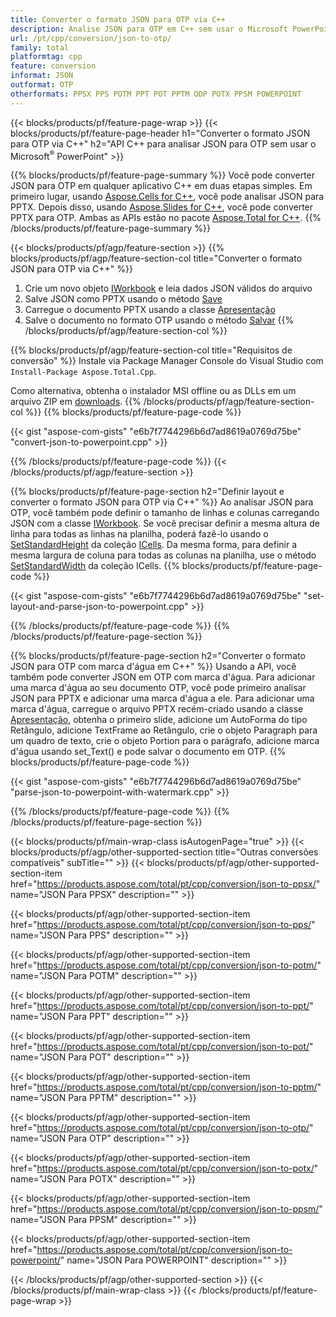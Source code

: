 ```yaml
---
title: Converter o formato JSON para OTP via C++
description: Analise JSON para OTP em C++ sem usar o Microsoft PowerPoint
url: /pt/cpp/conversion/json-to-otp/
family: total
platformtag: cpp
feature: conversion
informat: JSON
outformat: OTP
otherformats: PPSX PPS POTM PPT POT PPTM ODP POTX PPSM POWERPOINT
---
```

{{< blocks/products/pf/feature-page-wrap >}}
{{< blocks/products/pf/feature-page-header h1="Converter o formato JSON para OTP via C++" h2="API C++ para analisar JSON para OTP sem usar o Microsoft<sup>&reg;</sup> PowerPoint" >}}

{{% blocks/products/pf/feature-page-summary %}}
Você pode converter JSON para OTP em qualquer aplicativo C++ em duas etapas simples. Em primeiro lugar, usando [Aspose.Cells for C++](https://products.aspose.com/cells/cpp/), você pode analisar JSON para PPTX. Depois disso, usando [Aspose.Slides for C++](https://products.aspose.com/slides/cpp/), você pode converter PPTX para OTP. Ambas as APIs estão no pacote [Aspose.Total for C++](https://products.aspose.com/total/cpp/). 
{{% /blocks/products/pf/feature-page-summary  %}}

{{< blocks/products/pf/agp/feature-section >}}
{{% blocks/products/pf/agp/feature-section-col title="Converter o formato JSON para OTP via C++" %}}
1. Crie um novo objeto [IWorkbook](https://reference.aspose.com/cells/cpp/class/aspose.cells.i_workbook) e leia dados JSON válidos do arquivo
2. Salve JSON como PPTX usando o método [Save](https://reference.aspose.com/cells/cpp/class/aspose.cells.i_workbook#a9460f52a2dec8f4bf623a4905167d997)
3. Carregue o documento PPTX usando a classe [Apresentação](https://reference.aspose.com/slides/cpp/class/aspose.slides.presentation)
4. Salve o documento no formato OTP usando o método [Salvar](https://reference.aspose.com/slides/cpp/class/aspose.slides.presentation#afcd59ec697bf05c10f78c3869de2ec9e)
{{% /blocks/products/pf/agp/feature-section-col %}}

{{% blocks/products/pf/agp/feature-section-col title="Requisitos de conversão" %}}
Instale via Package Manager Console do Visual Studio com ```Install-Package Aspose.Total.Cpp```.

Como alternativa, obtenha o instalador MSI offline ou as DLLs em um arquivo ZIP em [downloads](https://downloads.aspose.com/total/cpp).
{{% /blocks/products/pf/agp/feature-section-col %}}
{{% blocks/products/pf/feature-page-code %}}

{{< gist "aspose-com-gists" "e6b7f7744296b6d7ad8619a0769d75be" "convert-json-to-powerpoint.cpp" >}}


{{% /blocks/products/pf/feature-page-code %}}
{{< /blocks/products/pf/agp/feature-section >}}

{{% blocks/products/pf/feature-page-section  h2="Definir layout e converter o formato JSON para OTP via C++" %}}
Ao analisar JSON para OTP, você também pode definir o tamanho de linhas e colunas carregando JSON com a classe [IWorkbook](https://reference.aspose.com/cells/cpp/class/aspose.cells.i_workbook). Se você precisar definir a mesma altura de linha para todas as linhas na planilha, poderá fazê-lo usando o [SetStandardHeight](https://reference.aspose.com/cells/cpp/class/aspose.cells.i_cell#a0b79a3163e2b601aa1b6a6a1e3f1467f ) da coleção [ICells](https://reference.aspose.com/cells/cpp/class/aspose.cells.i_cell). Da mesma forma, para definir a mesma largura de coluna para todas as colunas na planilha, use o método [SetStandardWidth](https://reference.aspose.com/cells/cpp/class/aspose.cells.i_cell#a48f5dbccc3bf4bb9e6e882094b500bd7) da coleção ICells.
{{% blocks/products/pf/feature-page-code %}}

{{< gist "aspose-com-gists" "e6b7f7744296b6d7ad8619a0769d75be" "set-layout-and-parse-json-to-powerpoint.cpp" >}}
{{% /blocks/products/pf/feature-page-code  %}}
{{% /blocks/products/pf/feature-page-section %}}

{{% blocks/products/pf/feature-page-section  h2="Converter o formato JSON para OTP com marca d'água em C++" %}}
Usando a API, você também pode converter JSON em OTP com marca d'água. Para adicionar uma marca d'água ao seu documento OTP, você pode primeiro analisar JSON para PPTX e adicionar uma marca d'água a ele. Para adicionar uma marca d'água, carregue o arquivo PPTX recém-criado usando a classe [Apresentação](https://reference.aspose.com/slides/cpp/class/aspose.slides.presentation), obtenha o primeiro slide, adicione um AutoForma do tipo Retângulo, adicione TextFrame ao Retângulo, crie o objeto Paragraph para um quadro de texto, crie o objeto Portion para o parágrafo, adicione marca d'água usando set_Text() e pode salvar o documento em OTP.
{{% blocks/products/pf/feature-page-code %}}

{{< gist "aspose-com-gists" "e6b7f7744296b6d7ad8619a0769d75be" "parse-json-to-powerpoint-with-watermark.cpp" >}}
{{% /blocks/products/pf/feature-page-code  %}}
{{% /blocks/products/pf/feature-page-section %}}

{{< blocks/products/pf/main-wrap-class isAutogenPage="true" >}}
{{< blocks/products/pf/agp/other-supported-section title="Outras conversões compatíveis" subTitle="" >}}
{{< blocks/products/pf/agp/other-supported-section-item href="https://products.aspose.com/total/pt/cpp/conversion/json-to-ppsx/" name="JSON Para PPSX" description="" >}}

{{< blocks/products/pf/agp/other-supported-section-item href="https://products.aspose.com/total/pt/cpp/conversion/json-to-pps/" name="JSON Para PPS" description="" >}}

{{< blocks/products/pf/agp/other-supported-section-item href="https://products.aspose.com/total/pt/cpp/conversion/json-to-potm/" name="JSON Para POTM" description="" >}}

{{< blocks/products/pf/agp/other-supported-section-item href="https://products.aspose.com/total/pt/cpp/conversion/json-to-ppt/" name="JSON Para PPT" description="" >}}

{{< blocks/products/pf/agp/other-supported-section-item href="https://products.aspose.com/total/pt/cpp/conversion/json-to-pot/" name="JSON Para POT" description="" >}}

{{< blocks/products/pf/agp/other-supported-section-item href="https://products.aspose.com/total/pt/cpp/conversion/json-to-pptm/" name="JSON Para PPTM" description="" >}}

{{< blocks/products/pf/agp/other-supported-section-item href="https://products.aspose.com/total/pt/cpp/conversion/json-to-otp/" name="JSON Para OTP" description="" >}}

{{< blocks/products/pf/agp/other-supported-section-item href="https://products.aspose.com/total/pt/cpp/conversion/json-to-potx/" name="JSON Para POTX" description="" >}}

{{< blocks/products/pf/agp/other-supported-section-item href="https://products.aspose.com/total/pt/cpp/conversion/json-to-ppsm/" name="JSON Para PPSM" description="" >}}

{{< blocks/products/pf/agp/other-supported-section-item href="https://products.aspose.com/total/pt/cpp/conversion/json-to-powerpoint/" name="JSON Para POWERPOINT" description="" >}}


{{< /blocks/products/pf/agp/other-supported-section >}}
{{< /blocks/products/pf/main-wrap-class >}}
{{< /blocks/products/pf/feature-page-wrap >}}